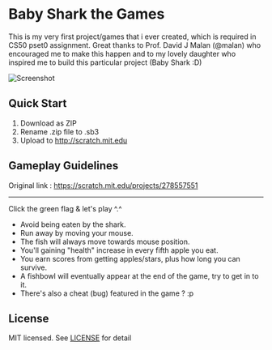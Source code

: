 # Baby Shark the Games
This is my very first project/games that i ever created, which is required in CS50 pset0 assignment.
Great thanks to Prof. David J Malan (@malan) who encouraged me to make this happen and to my lovely daughter who inspired me to build this particular project (Baby Shark :D)

![Screenshot](https://github.com/nonkronk/bbs-thegames/raw/master/ss.gif)

## Quick Start
1. Download as ZIP
2. Rename .zip file to .sb3
3. Upload to http://scratch.mit.edu

## Gameplay Guidelines
Original link :
https://scratch.mit.edu/projects/278557551
- - - - -

Click the green flag & let's play ^.^
- Avoid being eaten by the shark.
- Run away by moving your mouse.
- The fish will always move towards mouse position.
- You'll gaining "health" increase in every fifth apple you eat.
- You earn scores from getting apples/stars, plus how long you can survive.
- A fishbowl will eventually appear at the end of the game, try to get in to it.
- There's also a cheat (bug) featured in the game ? :p

## License
MIT licensed. See [LICENSE](LICENSE) for detail

